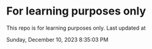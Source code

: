 # For learning purposes only
This repo is for learning purposes only.
Last updated at

Sunday, December 10, 2023 8:35:03 PM

